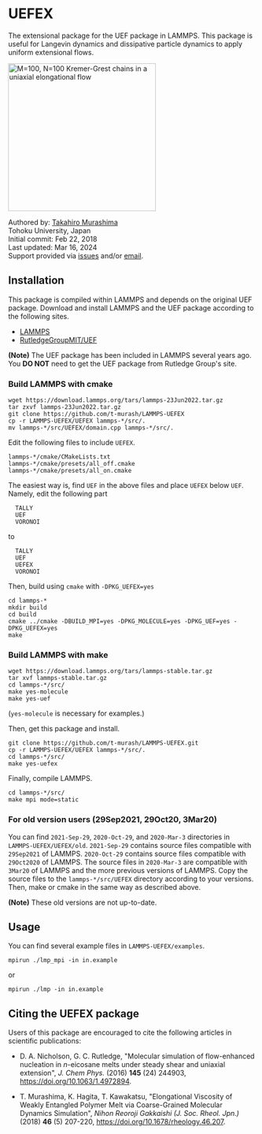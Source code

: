 # UEFEX
The extensional package for the UEF package in LAMMPS. This package is useful for Langevin dynamics and dissipative particle dynamics to apply uniform extensional flows.

<img src="https://github.com/t-murash/LAMMPS-UEFEX/blob/master/img/movie-2022-04-18.gif" title="M=100, N=100 Kremer-Grest chains in a uniaxial elongational flow" width=300/>

Authored by:
[Takahiro Murashima](https://github.com/t-murash)<br>
Tohoku University, Japan<br>
Initial commit: Feb 22, 2018<br>
Last updated: Mar 16, 2024<br>
Support provided via [issues](https://github.com/t-murash/LAMMPS-UEFEX/issues) and/or [email](mailto:murasima@cmpt.phys.tohoku.ac.jp).

<!--
<img src="https://github.com/t-murash/LAMMPS-UEFEX/blob/master/img/movie.gif" title="M=100, N=100 Kremer-Grest chains in a uniaxial elongational flow" width=300/>

<img src="https://github.com/t-murash/LAMMPS-UEFEX/blob/master/img/original-view.gif" title="M=100, N=100 Kremer-Grest chains in a uniaxial elongational flow" width=300/>

<img src="https://github.com/t-murash/LAMMPS-UEFEX/blob/master/img/cubic-view.gif" title="M=100, N=100 Kremer-Grest chains in a uniaxial elongational flow" width=300/>
-->



## Installation
This package is compiled within LAMMPS and depends on the original UEF package.
Download and install LAMMPS and the UEF package according to the following sites.
* [LAMMPS](https://lammps.org/)
* [RutledgeGroupMIT/UEF](https://github.com/RutledgeGroupMIT/UEF)

**(Note)** The UEF package has been included in LAMMPS several years ago. You **DO NOT** need to get the UEF package from Rutledge Group's site.


### Build LAMMPS with cmake

```
wget https://download.lammps.org/tars/lammps-23Jun2022.tar.gz
tar zxvf lammps-23Jun2022.tar.gz
git clone https://github.com/t-murash/LAMMPS-UEFEX
cp -r LAMMPS-UEFEX/UEFEX lammps-*/src/.
mv lammps-*/src/UEFEX/domain.cpp lammps-*/src/.
```

Edit the following files to include `UEFEX`.
```
lammps-*/cmake/CMakeLists.txt
lammps-*/cmake/presets/all_off.cmake
lammps-*/cmake/presets/all_on.cmake
```

The easiest way is, find `UEF` in the above files and place `UEFEX` below `UEF`.
Namely, edit the following part
```
  TALLY
  UEF
  VORONOI
```
to
```
  TALLY
  UEF
  UEFEX
  VORONOI
```

Then, build using `cmake` with `-DPKG_UEFEX=yes`
```
cd lammps-*
mkdir build
cd build
cmake ../cmake -DBUILD_MPI=yes -DPKG_MOLECULE=yes -DPKG_UEF=yes -DPKG_UEFEX=yes
make
```


### Build LAMMPS with make
```
wget https://download.lammps.org/tars/lammps-stable.tar.gz
tar xvf lammps-stable.tar.gz
cd lammps-*/src/
make yes-molecule
make yes-uef
```
(`yes-molecule` is necessary for examples.)

Then, get this package and install.

```
git clone https://github.com/t-murash/LAMMPS-UEFEX.git
cp -r LAMMPS-UEFEX/UEFEX lammps-*/src/.
cd lammps-*/src/
make yes-uefex
```

Finally, compile LAMMPS.

```
cd lammps-*/src/
make mpi mode=static
```



### For old version users (29Sep2021, 29Oct20, 3Mar20)
You can find `2021-Sep-29`, `2020-Oct-29`, and `2020-Mar-3` directories in `LAMMPS-UEFEX/UEFEX/old`.
`2021-Sep-29` contains source files compatible with `29Sep2021` of LAMMPS.
`2020-Oct-29` contains source files compatible with `29Oct2020` of LAMMPS.
The source files in `2020-Mar-3` are compatible with `3Mar20` of LAMMPS and the more previous versions of LAMMPS.
Copy the source files to the `lammps-*/src/UEFEX` directory according to your versions.
Then, make or cmake in the same way as described above.

**(Note)** These old versions are not up-to-date.

## Usage
You can find several example files in `LAMMPS-UEFEX/examples`.
```
mpirun ./lmp_mpi -in in.example
```
or
```
mpirun ./lmp -in in.example
```


## Citing the UEFEX package

Users of this package are encouraged to cite the following articles in scientific publications:

* D. A. Nicholson, G. C. Rutledge, "Molecular simulation of flow-enhanced nucleation in *n*-eicosane melts under steady shear and uniaxial extension", *J. Chem Phys.* (2016) **145** (24) 244903, https://doi.org/10.1063/1.4972894.

* T. Murashima, K. Hagita, T. Kawakatsu, "Elongational Viscosity of Weakly Entangled Polymer Melt via Coarse-Grained Molecular Dynamics Simulation", *Nihon Reoroji Gakkaishi (J. Soc. Rheol. Jpn.)*  (2018) **46** (5) 207-220, https://doi.org/10.1678/rheology.46.207.
